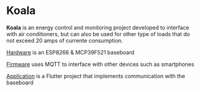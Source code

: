 # Koala
**Koala** is an energy control and monitoring project developed to interface with air conditioners, but can also be used for other type of loads that do not exceed 20 amps of currente consumption.

[Hardware](https://github.com/carvalhodemagno/Koala/0_Hardware) is an ESP8266 & MCP39F521 baseboard 

[Firmware](https://github.com/carvalhodemagno/Koala/1_Fimrware) uses  MQTT to interface with other devices such as smartphones

[Application](https://github.com/carvalhodemagno/Koala/2_Application) is a Flutter project that implements communication with the baseboard
